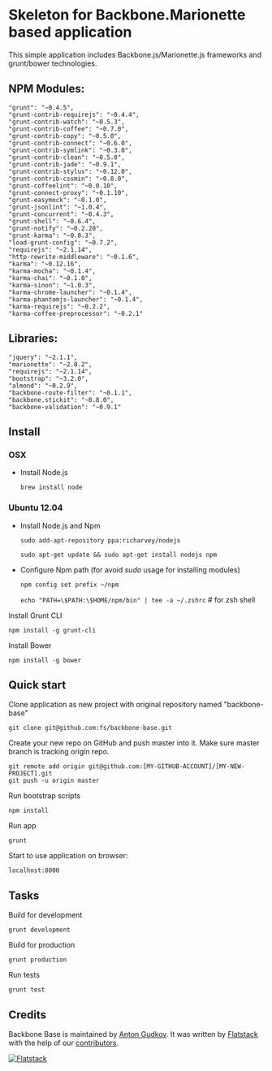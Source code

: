 # Skeleton for Backbone.Marionette based application

This simple application includes Backbone.js/Marionette.js frameworks and grunt/bower technologies.

## NPM Modules:
    "grunt": "~0.4.5",
    "grunt-contrib-requirejs": "~0.4.4",
    "grunt-contrib-watch": "~0.5.3",
    "grunt-contrib-coffee": "~0.7.0",
    "grunt-contrib-copy": "~0.5.0",
    "grunt-contrib-connect": "~0.6.0",
    "grunt-contrib-symlink": "~0.3.0",
    "grunt-contrib-clean": "~0.5.0",
    "grunt-contrib-jade": "~0.9.1",
    "grunt-contrib-stylus": "~0.12.0",
    "grunt-contrib-cssmin": "~0.8.0",
    "grunt-coffeelint": "~0.0.10",
    "grunt-connect-proxy": "~0.1.10",
    "grunt-easymock": "~0.1.0",
    "grunt-jsonlint": "~1.0.4",
    "grunt-concurrent": "~0.4.3",
    "grunt-shell": "~0.6.4",
    "grunt-notify": "~0.2.20",
    "grunt-karma": "~0.8.3",
    "load-grunt-config": "~0.7.2",
    "requirejs": "~2.1.14",
    "http-rewrite-middleware": "~0.1.6",
    "karma": "~0.12.16",
    "karma-mocha": "~0.1.4",
    "karma-chai": "~0.1.0",
    "karma-sinon": "~1.0.3",
    "karma-chrome-launcher": "~0.1.4",
    "karma-phantomjs-launcher": "~0.1.4",
    "karma-requirejs": "~0.2.2",
    "karma-coffee-preprocessor": "~0.2.1"

## Libraries:
    "jquery": "~2.1.1",
    "marionette": "~2.0.2",
    "requirejs": "~2.1.14",
    "bootstrap": "~3.2.0",
    "almond": "~0.2.9",
    "backbone-route-filter": "~0.1.1",
    "backbone.stickit": "~0.8.0",
    "backbone-validation": "~0.9.1"

## Install
### OSX

* Install Node.js

    `brew install node`

### Ubuntu 12.04

* Install Node.js and Npm

    `sudo add-apt-repository ppa:richarvey/nodejs`

    `sudo apt-get update && sudo apt-get install nodejs npm`

* Configure Npm path (for avoid _sudo_ usage for installing modules)

    `npm config set prefix ~/npm`

    `echo "PATH=\$PATH:\$HOME/npm/bin" | tee -a ~/.zshrc` # for zsh shell

Install Grunt CLI

    npm install -g grunt-cli

Install Bower

    npm install -g bower

## Quick start

Clone application as new project with original repository named "backbone-base"

    git clone git@github.com:fs/backbone-base.git

Create your new repo on GitHub and push master into it.
Make sure master branch is tracking origin repo.

    git remote add origin git@github.com:[MY-GITHUB-ACCOUNT]/[MY-NEW-PROJECT].git
    git push -u origin master

Run bootstrap scripts

    npm install

Run app

    grunt

Start to use application on browser:

    localhost:8000

## Tasks

Build for development

    grunt development

Build for production

    grunt production

Run tests

    grunt test

## Credits

Backbone Base is maintained by [Anton Gudkov](http://github.com/antongudkov).
It was written by [Flatstack](http://www.flatstack.com) with the help of our
[contributors](http://github.com/fs/backbone-base/contributors).


[![Flatstack](https://avatars0.githubusercontent.com/u/15136?v=2&s=200)](http://www.flatstack.com)
